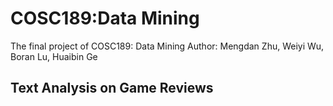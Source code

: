 # COSC189:Data Mining

The final project of COSC189: Data Mining
Author: Mengdan Zhu, Weiyi Wu, Boran Lu, Huaibin Ge

## Text Analysis on Game Reviews
